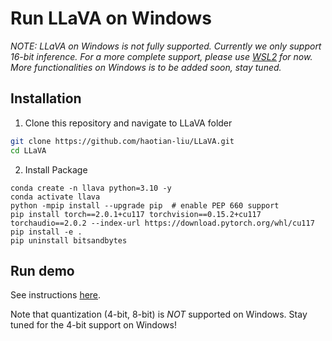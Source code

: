 # Run LLaVA on Windows

*NOTE: LLaVA on Windows is not fully supported. Currently we only support 16-bit inference. For a more complete support, please use [WSL2](https://learn.microsoft.com/en-us/windows/wsl/install) for
now. More functionalities on Windows is to be added soon, stay tuned.*

## Installation

1. Clone this repository and navigate to LLaVA folder
```bash
git clone https://github.com/haotian-liu/LLaVA.git
cd LLaVA
```

2. Install Package
```Shell
conda create -n llava python=3.10 -y
conda activate llava
python -mpip install --upgrade pip  # enable PEP 660 support
pip install torch==2.0.1+cu117 torchvision==0.15.2+cu117 torchaudio==2.0.2 --index-url https://download.pytorch.org/whl/cu117
pip install -e .
pip uninstall bitsandbytes
```

## Run demo

See instructions [here](https://github.com/haotian-liu/LLaVA#demo).

Note that quantization (4-bit, 8-bit) is *NOT* supported on Windows. Stay tuned for the 4-bit support on Windows!
